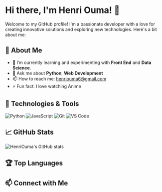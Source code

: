 # Hi there, I'm Henri Ouma! 👋

Welcome to my GitHub profile! I'm a passionate developer with a love for creating innovative solutions and exploring new technologies. Here's a bit about me:

## 🚀 About Me

- 🌱 I’m currently learning and experimenting with **Front End** and **Data Science**.
- 💬 Ask me about **Python**, **Web Development**
- 📫 How to reach me: [henriouma6@gmail.com](mailto:henriouma6@gmail.com)
- ⚡ Fun fact: I love watching Anime

## 🔧 Technologies & Tools

![Python](https://img.shields.io/badge/-Python-333333?style=flat&logo=python)
![JavaScript](https://img.shields.io/badge/-JavaScript-333333?style=flat&logo=javascript)
![Git](https://img.shields.io/badge/-Git-333333?style=flat&logo=git)
![VS Code](https://img.shields.io/badge/-VS%20Code-333333?style=flat&logo=visual-studio-code)

## 📈 GitHub Stats

![HenriOuma's GitHub stats](https://github-readme-stats.vercel.app/api?username=Henri2611&show_icons=true&theme=radical)

## 🏆 Top Languages


## 📫 Connect with Me

